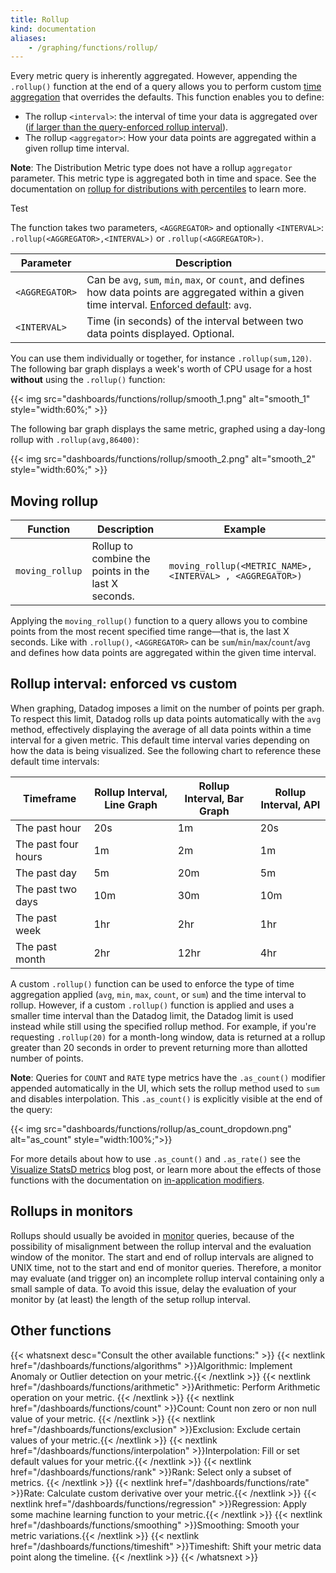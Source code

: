 ```yaml
---
title: Rollup
kind: documentation
aliases:
    - /graphing/functions/rollup/
---
```


Every metric query is inherently aggregated. However, appending the `.rollup()` function at the end of a query allows you to perform custom [time aggregation][1] that overrides the defaults. This function enables you to define:

* The rollup `<interval>`: the interval of time your data is aggregated over ([if larger than the query-enforced rollup interval](#rollup-interval-enforced-vs-custom)).
* The rollup `<aggregator>`: How your data points are aggregated within a given rollup time interval.

**Note**: The Distribution Metric type does not have a rollup `aggregator` parameter. This metric type is aggregated both in time and space. See the documentation on [rollup for distributions with percentiles][2] to learn more.

Test

The function takes two parameters, `<AGGREGATOR>` and optionally `<INTERVAL>`: `.rollup(<AGGREGATOR>,<INTERVAL>)` or `.rollup(<AGGREGATOR>)`.

| Parameter  | Description                                                                                                     |
|------------|-----------------------------------------------------------------------------------------------------------------|
| `<AGGREGATOR>` | Can be `avg`, `sum`, `min`, `max`, or `count`, and defines how data points are aggregated within a given time interval. [Enforced default](#rollup-interval-enforced-vs-custom): `avg`. |
| `<INTERVAL>`   | Time (in seconds) of the interval between two data points displayed. Optional.                                            |

You can use them individually or together, for instance `.rollup(sum,120)`. The following bar graph displays a week's worth of CPU usage for a host **without** using the `.rollup()` function:

{{< img src="dashboards/functions/rollup/smooth_1.png" alt="smooth_1" style="width:60%;" >}}

The following bar graph displays the same metric, graphed using a day-long rollup with `.rollup(avg,86400)`:

{{< img src="dashboards/functions/rollup/smooth_2.png" alt="smooth_2" style="width:60%;" >}}

## Moving rollup


| Function        | Description                                    | Example |
|------------------|------------------------------------------------|------------------|
| `moving_rollup` | Rollup to combine the points in the last X seconds. | `moving_rollup(<METRIC_NAME>, <INTERVAL> , <AGGREGATOR>)` |


Applying the `moving_rollup()` function to a query allows you to combine points from the most recent specified time range—that is, the last X seconds. Like with `.rollup()`, `<AGGREGATOR>` can be `sum`/`min`/`max`/`count`/`avg` and defines how data points are aggregated within the given time interval.

## Rollup interval: enforced vs custom

When graphing, Datadog imposes a limit on the number of points per graph. To respect this limit, Datadog rolls up data points automatically with the `avg` method, effectively displaying the average of all data points within a time interval for a given metric. This default time interval varies depending on how the data is being visualized. See the following chart to reference these default time intervals:

| Timeframe           | Rollup Interval, Line Graph | Rollup Interval, Bar Graph | Rollup Interval, API |
|---------------------|-----------------------------|----------------------------|----------------------|
| The past hour       | 20s                         | 1m                         | 20s                  |
| The past four hours    | 1m                          | 2m                         | 1m                   |
| The past day        | 5m                          | 20m                        | 5m                   |
| The past two days     | 10m                         | 30m                        | 10m                  |
| The past week       | 1hr                         | 2hr                        | 1hr                  |
| The past month      | 2hr                         | 12hr                       | 4hr                  |

A custom `.rollup()` function can be used to enforce the type of time aggregation applied (`avg`, `min`, `max`, `count`, or `sum`) and the time interval to rollup. However, if a custom `.rollup()` function is applied and uses a smaller time interval than the Datadog limit, the Datadog limit is used instead while still using the specified rollup method. For example, if you're requesting `.rollup(20)` for a month-long window, data is returned at a rollup greater than 20 seconds in order to prevent returning more than allotted number of points.

**Note**: Queries for `COUNT` and `RATE` type metrics have the `.as_count()` modifier appended automatically in the UI, which sets the rollup method used to `sum` and disables interpolation. This `.as_count()` is explicitly visible at the end of the query:

  {{< img src="dashboards/functions/rollup/as_count_dropdown.png" alt="as_count" style="width:100%;">}}

For more details about how to use `.as_count()` and `.as_rate()` see the [Visualize StatsD metrics][3] blog post, or learn more about the effects of those functions with the documentation on [in-application modifiers][4].

## Rollups in monitors

Rollups should usually be avoided in [monitor][5] queries, because of the possibility of misalignment between the rollup interval and the evaluation window of the monitor. The start and end of rollup intervals are aligned to UNIX time, not to the start and end of monitor queries. Therefore, a monitor may evaluate (and trigger on) an incomplete rollup interval containing only a small sample of data. To avoid this issue, delay the evaluation of your monitor by (at least) the length of the setup rollup interval.

## Other functions

{{< whatsnext desc="Consult the other available functions:" >}}
    {{< nextlink href="/dashboards/functions/algorithms" >}}Algorithmic: Implement Anomaly or Outlier detection on your metric.{{< /nextlink >}}
    {{< nextlink href="/dashboards/functions/arithmetic" >}}Arithmetic: Perform Arithmetic operation on your metric.  {{< /nextlink >}}
    {{< nextlink href="/dashboards/functions/count" >}}Count: Count non zero or non null value of your metric. {{< /nextlink >}}
    {{< nextlink href="/dashboards/functions/exclusion" >}}Exclusion: Exclude certain values of your metric.{{< /nextlink >}}
    {{< nextlink href="/dashboards/functions/interpolation" >}}Interpolation: Fill or set default values for your metric.{{< /nextlink >}}
    {{< nextlink href="/dashboards/functions/rank" >}}Rank: Select only a subset of metrics. {{< /nextlink >}}
    {{< nextlink href="/dashboards/functions/rate" >}}Rate: Calculate custom derivative over your metric.{{< /nextlink >}}
    {{< nextlink href="/dashboards/functions/regression" >}}Regression: Apply some machine learning function to your metric.{{< /nextlink >}}
    {{< nextlink href="/dashboards/functions/smoothing" >}}Smoothing: Smooth your metric variations.{{< /nextlink >}}
    {{< nextlink href="/dashboards/functions/timeshift" >}}Timeshift: Shift your metric data point along the timeline. {{< /nextlink >}}
{{< /whatsnext >}}

[1]: /dashboards/functions/#add-a-function
[2]: /metrics/faq/rollup-for-distributions-with-percentiles/
[3]: https://www.datadoghq.com/blog/visualize-statsd-metrics-counts-graphing
[4]: /metrics/custom_metrics/type_modifiers/
[5]: /monitors/types/metric/
